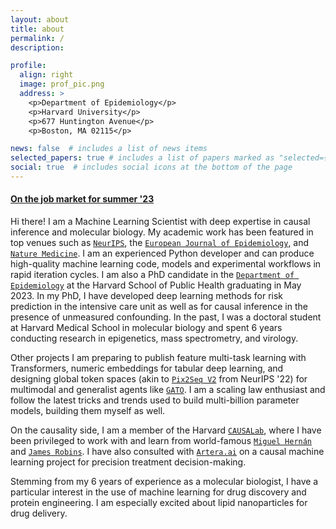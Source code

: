 ```yaml
---
layout: about
title: about
permalink: /
description: 

profile:
  align: right
  image: prof_pic.png
  address: >
    <p>Department of Epidemiology</p>
    <p>Harvard University</p>
    <p>677 Huntington Avenue</p>
    <p>Boston, MA 02115</p>

news: false  # includes a list of news items
selected_papers: true # includes a list of papers marked as "selected={true}"
social: true  # includes social icons at the bottom of the page
---
```


#### [On the job market for summer '23](/blog/2022-11-01-jobsearch/)

Hi there! I am a Machine Learning Scientist with deep expertise in causal inference and molecular biology. My academic work has been featured in top venues such as <a href="https://arxiv.org/abs/2205.09824">`NeurIPS`</a>, the <a href="https://pubmed.ncbi.nlm.nih.gov/35792990/">`European Journal of Epidemiology`</a>, and <a href="https://pubmed.ncbi.nlm.nih.gov/25894825/">`Nature Medicine`</a>. I am an experienced Python developer and can produce high-quality machine learning code, models and experimental workflows in rapid iteration cycles. I am also a PhD candidate in the <a href="https://www.hsph.harvard.edu/epidemiology/">`Department of Epidemiology`</a> at the Harvard School of Public Health graduating in May 2023. In my PhD, I have developed deep learning methods for risk prediction in the intensive care unit as well as for causal inference in the presence of unmeasured confounding. In the past, I was a doctoral student at Harvard Medical School in molecular biology and spent 6 years conducting research in epigenetics, mass spectrometry, and virology.

<!-- I am a PhD candidate at Harvard University in the <a href="https://www.hsph.harvard.edu/epidemiology/">`Department of Epidemiology`</a> advised by <a href="http://beamlab.org/">`Andrew Beam`</a>. 
Broadly speaking, I do medical deep learning and causal inference research. For example, I have trained Transformers on electronic health records, which can be later fine-tuned on downstream tasks such as in-hospital mortality prediction in the intensive care unit. I have also developed a novel way to adjust for unmeasured confounding by adapting the <a href="https://arxiv.org/abs/2009.10982">`proximal inference framework`</a> to work with neural networks. -->

Other projects I am preparing to publish feature multi-task learning with Transformers, numeric embeddings for tabular deep learning, and designing global token spaces (akin to <a href="https://nips.cc/virtual/2022/poster/53258"> `Pix2Seq V2`</a> from NeurIPS '22) for multimodal and generalist agents like <a href="https://www.deepmind.com/publications/a-generalist-agent">`GATO`</a>. I am a scaling law enthusiast and follow the latest tricks and trends used to build multi-billion parameter models, building them myself as well.

On the causality side, I am a member of the Harvard <a href="https://causalab.sph.harvard.edu/">`CAUSALab`</a>, where I have been privileged to work with and learn from world-famous <a href="https://twitter.com/_miguelhernan">`Miguel Hernán`</a> and <a href="https://scholar.google.com/citations?user=RKGsk9cAAAAJ&hl=en">`James Robins`</a>. I have also consulted with <a href="https://artera.ai/">`Artera.ai`</a> on a causal machine learning project for precision treatment decision-making.

Stemming from my 6 years of experience as a molecular biologist, I have a particular interest in the use of machine learning for drug discovery and protein engineering. I am especially excited about lipid nanoparticles for drug delivery.

<!-- interested in, what I may dare to call, the future of Artificial Intelligence. 

What does this have to do with Epidemiology? As many people have said before me, this future necessarily involves causality. And causality is the language of Epidemiology. Similarly, robust AI promises to have far-reaching consequences for our healthcare systems, and thus, for public health.

I do not subscribe to a single discipline, but rather deliberately maintain an eclectic focus, in search of big ideas from all domains. My background training is in biochemistry, molecular biology, and epidemiology, whereas I am mostly self-taught in mathematics, computer science, and statistics.   -->